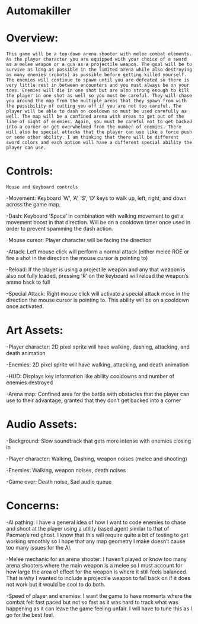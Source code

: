 # Automakiller
# Overview: 
	This game will be a top-down arena shooter with melee combat elements. As the player character you are equipped with your choice of a sword as a melee weapon or a gun as a projectile weapon. The goal will be to survive as long as possible in the limited arena while also destroying as many enemies (robots) as possible before getting killed yourself. The enemies will continue to spawn until you are defeated so there is very little rest in between encounters and you must always be on your toes. Enemies will die in one shot but are also strong enough to kill the player in one shot as well so you must be careful. They will chase you around the map from the multiple areas that they spawn from with the possibility of cutting you off if you are not too careful. The player will be able to dash on cooldown so must be used carefully as well. The map will be a confined arena with areas to get out of the line of sight of enemies. Again, you must be careful not to get backed into a corner or get overwhelmed from the number of enemies. There will also be special attacks that the player can use like a force push or some other ability. I am thinking that there will be different sword colors and each option will have a different special ability the player can use.

# Controls: 
	Mouse and Keyboard controls
  
-Movement: Keyboard ‘W’, ‘A’, ‘S’, ‘D’ keys to walk up, left, right, and down across the game map. 

-Dash: Keyboard ‘Space’ in combination with walking movement to get a movement boost in that direction. Will be on a cooldown timer once used in order to prevent spamming the dash action.

-Mouse cursor: Player character will be facing the direction 

-Attack: Left mouse click will perform a normal attack (either melee ROE or fire a shot in the direction the mouse cursor is pointing to)

-Reload: If the player is using a projectile weapon and any that weapon is also not fully loaded, pressing ‘R’ on the keyboard will reload the weapon’s ammo back to full

-Special Attack: Right mouse click will activate a special attack move in the direction the mouse cursor is pointing to. This ability will be on a cooldown once activated. 


# Art Assets:
-Player character: 2D pixel sprite will have walking, dashing, attacking, and death animation

-Enemies: 2D pixel sprite will have walking, attacking, and death animation

-HUD: Displays key information like ability cooldowns and number of enemies destroyed

-Arena map: Confined area for the battle with obstacles that the player can use to their advantage, granted that they don’t get backed into a corner


# Audio Assets:
-Background: Slow soundtrack that gets more intense with enemies closing in

-Player character: Walking, Dashing, weapon noises (melee and shooting)

-Enemies: Walking, weapon noises, death noises

-Game over: Death noise, Sad audio queue


# Concerns:
-AI pathing: I have a general idea of how I want to code enemies to chase and shoot at the player using a utility based agent similar to that of Pacman’s red ghost. I know that this will require quite a bit of testing to get working smoothly so I hope that any map geometry I make doesn’t cause too many issues for the AI.

-Melee mechanic for an arena shooter: I haven’t played or know too many arena shooters where the main weapon is a melee so I must account for how large the area of effect for the weapon is where it still feels balanced. That is why I wanted to include a projectile weapon to fall back on if it does not work but it would be cool to do both.

-Speed of player and enemies: I want the game to have moments where the combat felt fast paced but not so fast as it was hard to track what was happening as it can leave the game feeling unfair. I will have to tune this as I go for the best feel.

